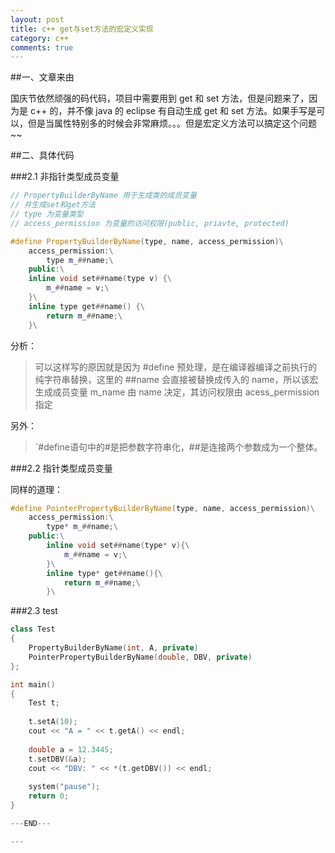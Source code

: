 ```yaml
---
layout: post
title: c++ get与set方法的宏定义实现
category: c++
comments: true
---
```


##一、文章来由

国庆节依然顽强的码代码，项目中需要用到 get 和 set 方法，但是问题来了，因为是 c++ 的，并不像 java 的 eclipse 有自动生成 get 和 set 方法。如果手写是可以，但是当属性特别多的时候会非常麻烦。。。但是宏定义方法可以搞定这个问题~~

##二、具体代码

###2.1 非指针类型成员变量
```c++
// PropertyBuilderByName 用于生成类的成员变量
// 并生成set和get方法
// type 为变量类型
// access_permission 为变量的访问权限(public, priavte, protected)

#define PropertyBuilderByName(type, name, access_permission)\
    access_permission:\
        type m_##name;\
    public:\
    inline void set##name(type v) {\
        m_##name = v;\
    }\
    inline type get##name() {\
        return m_##name;\
    }\
```

分析：

> 可以这样写的原因就是因为 #define 预处理，是在编译器编译之前执行的纯字符串替换，这里的 ##name 会直接被替换成传入的 name，所以该宏生成成员变量 m_name 由 name 决定，其访问权限由 acess_permission 指定

另外：

> `#define语句中的#是把参数字符串化，##是连接两个参数成为一个整体。

###2.2 指针类型成员变量

同样的道理：

```c++
#define PointerPropertyBuilderByName(type, name, access_permission)\
    access_permission:\
        type* m_##name;\
    public:\
        inline void set##name(type* v){\
            m_##name = v;\
        }\
        inline type* get##name(){\
            return m_##name;\
        }\
```

###2.3 test

```c++
class Test
{
    PropertyBuilderByName(int, A, private)
    PointerPropertyBuilderByName(double, DBV, private)
};

int main()
{
    Test t;
    
    t.setA(10);
    cout << "A = " << t.getA() << endl;
    
    double a = 12.3445;
    t.setDBV(&a);
    cout << "DBV: " << *(t.getDBV()) << endl;
    
    system("pause");
    return 0;
}

---END---

---